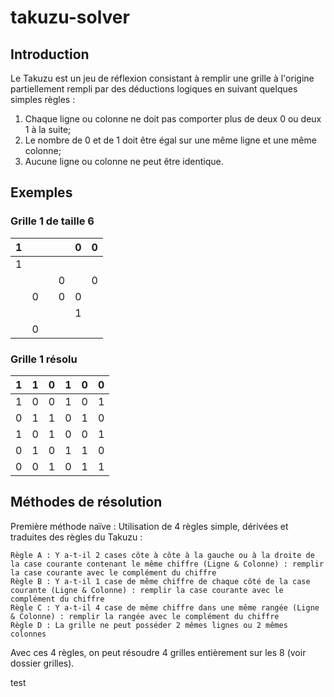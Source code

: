 # takuzu-solver

## Introduction

Le Takuzu est un jeu de réflexion consistant à remplir une grille à l'origine partiellement rempli par des déductions logiques en suivant quelques simples règles :

1. Chaque ligne ou colonne ne doit pas comporter plus de deux 0 ou deux 1 à la suite;
2. Le nombre de 0 et de 1 doit être égal sur une même ligne et une même colonne;
3. Aucune ligne ou colonne ne peut être identique.

## Exemples

### Grille 1 de taille 6

| 1 |   |   |   | 0 | 0 |
|:-:|:-:|:-:|:-:|:-:|:-:|
| 1 |   |   |   |   |   |
|   |   |   | 0 |   | 0 |
|   | 0 |   | 0 | 0 |   |
|   |   |   |   | 1 |   |
|   | 0 |   |   |   |   |

### Grille 1 résolu

| 1 | 1 | 0 | 1 | 0 | 0 |
|:-:|:-:|:-:|:-:|:-:|:-:|
| 1 | 0 | 0 | 1 | 0 | 1 |
| 0 | 1 | 1 | 0 | 1 | 0 |
| 1 | 0 | 1 | 0 | 0 | 1 |
| 0 | 1 | 0 | 1 | 1 | 0 |
| 0 | 0 | 1 | 0 | 1 | 1 |


## Méthodes de résolution

Première méthode naïve : Utilisation de 4 règles simple, dérivées et traduites des règles du Takuzu :

	Règle A : Y a-t-il 2 cases côte à côte à la gauche ou à la droite de la case courante contenant le même chiffre (Ligne & Colonne) : remplir la case courante avec le complément du chiffre
	Règle B : Y a-t-il 1 case de même chiffre de chaque côté de la case courante (Ligne & Colonne) : remplir la case courante avec le complément du chiffre
	Règle C : Y a-t-il 4 case de même chiffre dans une même rangée (Ligne & Colonne) : remplir la rangée avec le complément du chiffre
	Règle D : La grille ne peut posséder 2 mêmes lignes ou 2 mêmes colonnes

Avec ces 4 règles, on peut résoudre 4 grilles entièrement sur les 8 (voir dossier grilles).

test
